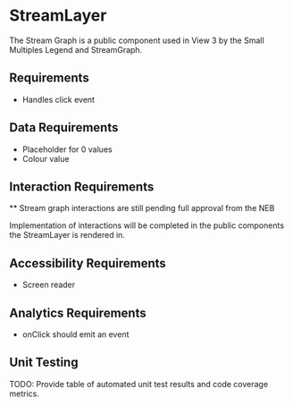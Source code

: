 # StreamLayer

The Stream Graph is a public component used in View 3 by the Small Multiples Legend and StreamGraph. 

## Requirements

* Handles click event

## Data Requirements

* Placeholder for 0 values
* Colour value

## Interaction Requirements

** Stream graph interactions are still pending full approval from the NEB

Implementation of interactions will be completed in the public components the StreamLayer is rendered in. 

## Accessibility Requirements

* Screen reader

## Analytics Requirements

* onClick should emit an event

## Unit Testing

TODO: Provide table of automated unit test results and code coverage metrics.
